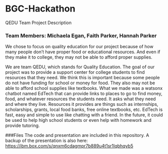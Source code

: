 # BGC-Hackathon
QEDU Team Project Description

### Team Members:  Michaela Egan, Faith Parker, Hannah Parker

We chose to focus on quality education for our project because of how many people don’t have proper food or educational resources. And even if they make it to college, they may not be able to afford proper supplies.

We are team QEDU, which stands for Quality Education.
The goal of our project was to provide a support center for college students to find resources that they need.
We think this is important because some people do not have funding for school or money for food.  They also may not be able to afford school supplies like textbooks.
What we made was a watsonx chatbot named EdTech that can provide links to places to go to find money, food, and whatever resources the students need.  It asks what they need and where they live.  Resources it provides are things such as internships, scholarships, grants, local food banks, free online textbooks, etc.  EdTech is fast, easy and simple to use like chatting with a friend.
In the future, it could be used to help high school students or even help with homework and provide tutoring.

###Files
The code and presentation are included in this repository.  A backup of the presentation is also here:  https://ibm.box.com/s/qnxm6cdagmpr7b889u4t1sr1lqbhqyb5

